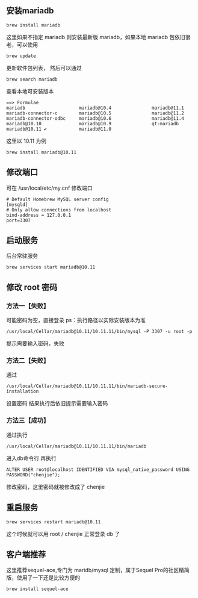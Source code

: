 ## 安装mariadb
```
brew install mariadb
```
这里如果不指定 mariadb 则安装最新版 mariadb，如果本地 mariadb 包依旧很老，可以使用
```
brew update
```
更新软件包列表，
然后可以通过
```
brew search mariadb
```
查看本地可安装版本
```
==> Formulae
mariadb                    mariadb@10.4               mariadb@11.1
mariadb-connector-c        mariadb@10.5               mariadb@11.2
mariadb-connector-odbc     mariadb@10.6               mariadb@11.4
mariadb@10.10              mariadb@10.9               qt-mariadb
mariadb@10.11 ✔            mariadb@11.0
```
这里以 10.11 为例
```
brew install mariadb@10.11 
```
## 修改端口
可在 /usr/local/etc/my.cnf 修改端口
```
# Default Homebrew MySQL server config
[mysqld]
# Only allow connections from localhost
bind-address = 127.0.0.1
port=3307
```
## 启动服务
后台常驻服务
```
brew services start mariadb@10.11
```
## 修改 root 密码
### 方法一【失败】
可能密码为空，直接登录
ps：执行路径以实际安装版本为准
```
/usr/local/Cellar/mariadb@10.11/10.11.11/bin/mysql -P 3307 -u root -p
```
提示需要输入密码，失败
### 方法二【失败】
通过
```
/usr/local/Cellar/mariadb@10.11/10.11.11/bin/mariadb-secure-installation
```
设置密码
结果执行后依旧提示需要输入密码
### 方法三【成功】
通过执行
```
/usr/local/Cellar/mariadb@10.11/10.11.11/bin/mariadb
```
进入db命令行
再执行
```
ALTER USER root@localhost IDENTIFIED VIA mysql_native_password USING PASSWORD("chenjie");
```
修改密码，这里密码就被修改成了 chenjie
## 重启服务
```
brew services restart mariadb@10.11
```
这个时候就可以用 root / chenjie 正常登录 db 了
## 客户端推荐
这里推荐sequel-ace,专门为 maridb/mysql 定制，属于Sequel Pro的社区精简版，使用了一下还是比较方便的
```
brew install sequel-ace
```


